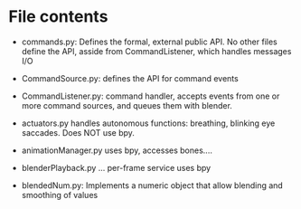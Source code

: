

# File contents

* commands.py: Defines the formal, external public API.  No other
  files define the API, asside from CommandListener, which handles
  messages I/O

* CommandSource.py: defines the API for command events

* CommandListener.py: command handler, accepts events from one or
  more command sources, and queues them with blender.

* actuators.py handles autonomous functions: breathing, blinking
  eye saccades.  Does NOT use bpy.

* animationManager.py
  uses bpy, accesses bones....

* blenderPlayback.py ... per-frame service
  uses bpy

* blendedNum.py: Implements a numeric object that allow blending and
  smoothing of values
